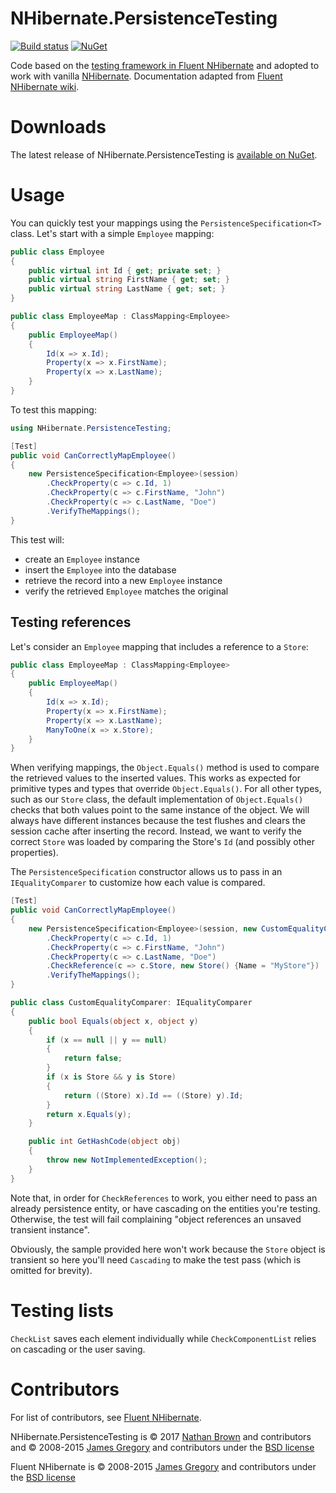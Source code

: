 NHibernate.PersistenceTesting
=============================

[![Build status](https://ci.appveyor.com/api/projects/status/keuc9vrs70gyg5wt/branch/master?svg=true)](https://ci.appveyor.com/project/ngbrown/nhibernate-persistancetesting/branch/master) [![NuGet](https://img.shields.io/nuget/v/NHibernate.PersistenceTesting.svg)](https://www.nuget.org/packages/NHibernate.PersistenceTesting/)

Code based on the [testing framework in Fluent NHibernate](https://github.com/jagregory/fluent-nhibernate/tree/master/src/FluentNHibernate/Testing) and adopted to work with vanilla [NHibernate](https://github.com/nhibernate/nhibernate-core).  Documentation adapted from [Fluent NHibernate wiki](https://github.com/jagregory/fluent-nhibernate/wiki/Persistence-specification-testing).


# Downloads

The latest release of NHibernate.PersistenceTesting is [available on NuGet](https://www.nuget.org/packages/NHibernate.PersistenceTesting/).


# Usage

You can quickly test your mappings using the `PersistenceSpecification<T>` class. Let's start with a simple `Employee` mapping:

```cs
public class Employee
{
    public virtual int Id { get; private set; }
    public virtual string FirstName { get; set; }
    public virtual string LastName { get; set; }
}

public class EmployeeMap : ClassMapping<Employee>
{
    public EmployeeMap()
    {
        Id(x => x.Id);
        Property(x => x.FirstName);
        Property(x => x.LastName);
    }
}
```

To test this mapping:

```cs
using NHibernate.PersistenceTesting;

[Test]
public void CanCorrectlyMapEmployee()
{
    new PersistenceSpecification<Employee>(session)
        .CheckProperty(c => c.Id, 1)
        .CheckProperty(c => c.FirstName, "John")
        .CheckProperty(c => c.LastName, "Doe")
        .VerifyTheMappings();
}
```

This test will:

  * create an `Employee` instance
  * insert the `Employee` into the database 
  * retrieve the record into a new `Employee` instance
  * verify the retrieved `Employee` matches the original


## Testing references

Let's consider an `Employee` mapping that includes a reference to a `Store`:

```cs
public class EmployeeMap : ClassMapping<Employee>
{
    public EmployeeMap()
    {
        Id(x => x.Id);
        Property(x => x.FirstName);
        Property(x => x.LastName);
        ManyToOne(x => x.Store);
    }
}
```

When verifying mappings, the `Object.Equals()` method is used to compare the retrieved values to the inserted values. This works as expected for primitive types and types that override `Object.Equals()`. For all other types, such as our `Store` class, the default implementation of `Object.Equals()` checks that both values point to the same instance of the object. We will always have different instances because the test flushes and clears the session cache after inserting the record. Instead, we want to verify the correct `Store` was loaded by comparing the Store's `Id` (and possibly other properties).

The `PersistenceSpecification` constructor allows us to pass in an `IEqualityComparer` to customize how each value is compared. 

```cs
[Test]
public void CanCorrectlyMapEmployee()
{
    new PersistenceSpecification<Employee>(session, new CustomEqualityComparer())
        .CheckProperty(c => c.Id, 1)
        .CheckProperty(c => c.FirstName, "John")
        .CheckProperty(c => c.LastName, "Doe")
        .CheckReference(c => c.Store, new Store() {Name = "MyStore"})
        .VerifyTheMappings();
}

public class CustomEqualityComparer: IEqualityComparer
{
    public bool Equals(object x, object y)
    {
        if (x == null || y == null)
        {
            return false;
        }
        if (x is Store && y is Store)
        {
            return ((Store) x).Id == ((Store) y).Id;
        }
        return x.Equals(y);
    }

    public int GetHashCode(object obj)
    {
        throw new NotImplementedException();
    }
}
```

Note that, in order for `CheckReferences` to work, you either need to pass an already persistence entity, or have cascading on the entities you're testing. Otherwise, the test will fail complaining "object references an unsaved transient instance". 

Obviously, the sample provided here won't work because the `Store` object is transient so here you'll need `Cascading` to make the test pass (which is omitted for brevity).


# Testing lists

`CheckList` saves each element individually while `CheckComponentList` relies on cascading or the user saving.


# Contributors

For list of contributors, see [Fluent NHibernate](https://github.com/jagregory/fluent-nhibernate).

NHibernate.PersistenceTesting is &copy; 2017 [Nathan Brown](https://github.com/ngbrown) and contributors and &copy; 2008-2015 [James Gregory](http://jagregory.com) and contributors under the [BSD license](https://github.com/ngbrown/NHibernate.PersistanceTesting/blob/master/LICENSE.txt)

Fluent NHibernate is &copy; 2008-2015 [James Gregory](http://jagregory.com) and contributors under the [BSD license](https://github.com/jagregory/fluent-nhibernate/blob/master/fluent-nhibernate/blob/master/LICENSE.txt)
